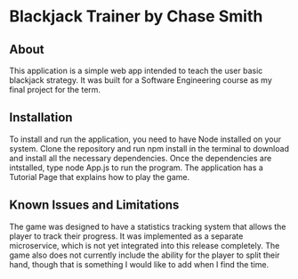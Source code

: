 # Blackjack Trainer by Chase Smith

## About

This application is a simple web app intended to teach the
user basic blackjack strategy. It was built for a Software
Engineering course as my final project for the term.

## Installation

To install and run the application, you need to have Node 
installed on your system. Clone the repository and run 
npm install in the terminal to download and install all the
necessary dependencies. Once the dependencies are intstalled,
type node App.js to run the program. The application has a 
Tutorial Page that explains how to play the game.

## Known Issues and Limitations
The game was designed to have a statistics tracking system
that allows the player to track their progress. It was 
implemented as a separate microservice, which is not yet 
integrated into this release completely. The game also does
not currently include the ability for the player to split
their hand, though that is something I would like to add when
I find the time.
